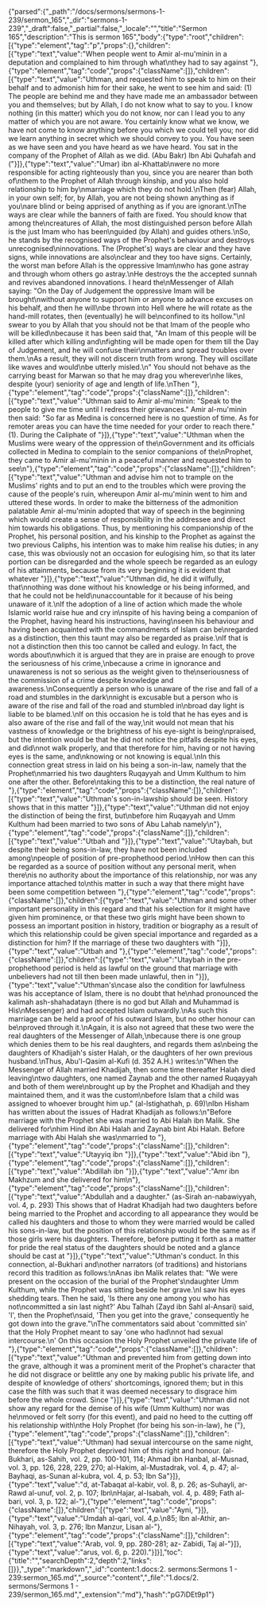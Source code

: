 {"parsed":{"_path":"/docs/sermons/sermons-1-239/sermon_165","_dir":"sermons-1-239","_draft":false,"_partial":false,"_locale":"","title":"Sermon 165","description":"This is sermon 165","body":{"type":"root","children":[{"type":"element","tag":"p","props":{},"children":[{"type":"text","value":"When people went to Amir al-mu'minin in a deputation and complained to him through what\nthey had to say against "},{"type":"element","tag":"code","props":{"className":[]},"children":[{"type":"text","value":"Uthman, and requested him to speak to him on their behalf and to admonish him for their sake, he went to see him and said: (1) The people are behind me and they have made me an ambassador between you and themselves; but by Allah, I do not know what to say to you. I know nothing (in this matter) which you do not know, nor can I lead you to any matter of which you are not aware. You certainly know what we know, we have not come to know anything before you which we could tell you; nor did we learn anything in secret which we should convey to you. You have seen as we have seen and you have heard as we have heard. You sat in the company of the Prophet of Allah as we did. (Abu Bakr) Ibn Abi Quhafah and ("}]},{"type":"text","value":"Umar) ibn al-Khattab\nwere no more responsible for acting righteously than you, since you are nearer than both of\nthem to the Prophet of Allah through kinship, and you also hold relationship to him by\nmarriage which they do not hold.\nThen (fear) Allah, in your own self; for, by Allah, you are not being shown anything as if you\nare blind or being apprised of anything as if you are ignorant.\nThe ways are clear while the banners of faith are fixed. You should know that among the\ncreatures of Allah, the most distinguished person before Allah is the just Imam who has been\nguided (by Allah) and guides others.\nSo, he stands by the recognised ways of the Prophet's behaviour and destroys unrecognised\ninnovations. The (Prophet's) ways are clear and they have signs, while innovations are also\nclear and they too have signs. Certainly, the worst man before Allah is the oppressive Imam\nwho has gone astray and through whom others go astray.\nHe destroys the the accepted sunnah and revives abandoned innovations. I heard the\nMessenger of Allah saying: \"On the Day of Judgement the oppressive Imam will be brought\nwithout anyone to support him or anyone to advance excuses on his behalf, and then he will\nbe thrown into Hell where he will rotate as the hand-mill rotates, then (eventually) he will be\nconfined to its hollow.\"\nI swear to you by Allah that you should not be that Imam of the people who will be killed\nbecause it has been said that, \"An Imam of this people will be killed after which killing and\nfighting will be made open for them till the Day of Judgement, and he will confuse their\nmatters and spread troubles over them.\nAs a result, they will not discern truth from wrong. They will oscillate like waves and would\nbe utterly misled.\n\" You should not behave as the carrying beast for Marwan so that he may drag you wherever\nhe likes, despite (your) seniority of age and length of life.\nThen "},{"type":"element","tag":"code","props":{"className":[]},"children":[{"type":"text","value":"Uthman said to Amir al-mu'minin: \"Speak to the people to give me time until I redress their grievances.\" Amir al-mu'minin then said: \"So far as Medina is concerned here is no question of time. As for remoter areas you can have the time needed for your order to reach there.\" (1). During the Caliphate of "}]},{"type":"text","value":"Uthman when the Muslims were weary of the oppression of the\nGovernment and its officials collected in Medina to complain to the senior companions of the\nProphet, they came to Amir al-mu'minin in a peaceful manner and requested him to see\n"},{"type":"element","tag":"code","props":{"className":[]},"children":[{"type":"text","value":"Uthman and advise him not to trample on the Muslims' rights and to put an end to the troubles which were proving the cause of the people's ruin, whereupon Amir al-mu'minin went to him and uttered these words. In order to make the bitterness of the admonition palatable Amir al-mu'minin adopted that way of speech in the beginning which would create a sense of responsibility in the addressee and direct him towards his obligations. Thus, by mentioning his companionship of the Prophet, his personal position, and his kinship to the Prophet as against the two previous Caliphs, his intention was to make him realise his duties; in any case, this was obviously not an occasion for eulogising him, so that its later portion can be disregarded and the whole speech be regarded as an eulogy of his attainments, because from its very beginning it is evident that whatever "}]},{"type":"text","value":"Uthman did, he did it wilfully, that\nnothing was done without his knowledge or his being informed, and that he could not be held\nunaccountable for it because of his being unaware of it.\nIf the adoption of a line of action which made the whole Islamic world raise hue and cry in\nspite of his having being a companion of the Prophet, having heard his instructions, having\nseen his behaviour and having been acquainted with the commandments of Islam can be\nregarded as a distinction, then this taunt may also be regarded as praise.\nIf that is not a distinction then this too cannot be called and eulogy. In fact, the words about\nwhich it is argued that they are in praise are enough to prove the seriousness of his crime,\nbecause a crime in ignorance and unawareness is not so serious as the weight given to the\nseriousness of the commission of a crime despite knowledge and awareness.\nConsequently a person who is unaware of the rise and fall of a road and stumbles in the dark\nnight is excusable but a person who is aware of the rise and fall of the road and stumbled in\nbroad day light is liable to be blamed.\nIf on this occasion he is told that he has eyes and is also aware of the rise and fall of the way,\nit would not mean that his vastness of knowledge or the brightness of his eye-sight is being\npraised, but the intention would be that he did not notice the pitfalls despite his eyes, and did\nnot walk properly, and that therefore for him, having or not having eyes is the same, and\nknowing or not knowing is equal.\nIn this connection great stress in laid on his being a son-in-law, namely that the Prophet\nmarried his two daughters Ruqayyah and Umm Kulthum to him one after the other. Before\ntaking this to be a distinction, the real nature of "},{"type":"element","tag":"code","props":{"className":[]},"children":[{"type":"text","value":"Uthman's son-in-lawship should be seen. History shows that in this matter "}]},{"type":"text","value":"Uthman did not enjoy the distinction of being the first, but\nbefore him Ruqayyah and Umm Kulthum had been married to two sons of Abu Lahab namely\n"},{"type":"element","tag":"code","props":{"className":[]},"children":[{"type":"text","value":"Utbah and "}]},{"type":"text","value":"Utaybah, but despite their being sons-in-law, they have not been included among\npeople of position of pre-prophethood period.\nHow then can this be regarded as a source of position without any personal merit, when there\nis no authority about the importance of this relationship, nor was any importance attached to\nthis matter in such a way that there might have been some competition between "},{"type":"element","tag":"code","props":{"className":[]},"children":[{"type":"text","value":"Uthman and some other important personality in this regard and that his selection for it might have given him prominence, or that these two girls might have been shown to possess an important position in history, tradition or biography as a result of which this relationship could be given special importance and regarded as a distinction for him? If the marriage of these two daughters with "}]},{"type":"text","value":"Utbah and "},{"type":"element","tag":"code","props":{"className":[]},"children":[{"type":"text","value":"Utaybah in the pre-prophethood period is held as lawful on the ground that marriage with unbelievers had not till then been made unlawful, then in "}]},{"type":"text","value":"Uthman's\ncase also the condition for lawfulness was his acceptance of Islam, there is no doubt that he\nhad pronounced the kalimah ash-shahadatayn (there is no god but Allah and Muhammad is His\nMessenger) and had accepted Islam outwardly.\nAs such this marriage can be held a proof of his outward Islam, but no other honour can be\nproved through it.\nAgain, it is also not agreed that these two were the real daughters of the Messenger of Allah,\nbecause there is one group which denies them to be his real daughters, and regards them as\nbeing the daughters of Khadijah's sister Halah, or the daughters of her own previous husband.\nThus, Abu'l-Qasim al-Kufi (d. 352 A.H.) writes:\n\"When the Messenger of Allah married Khadijah, then some time thereafter Halah died leaving\ntwo daughters, one named Zaynab and the other named Ruqayyah and both of them were\nbrought up by the Prophet and Khadijah and they maintained them, and it was the custom\nbefore Islam that a child was assigned to whoever brought him up.\" (al-lstighathah, p. 69)\nIbn Hisham has written about the issues of Hadrat Khadijah as follows:\n\"Before marriage with the Prophet she was married to Abi Halah ibn Malik. She delivered for\nhim Hind ibn Abi Halah and Zaynab bint Abi Halah. Before marriage with Abi Halah she was\nmarried to "},{"type":"element","tag":"code","props":{"className":[]},"children":[{"type":"text","value":"Utayyiq ibn "}]},{"type":"text","value":"Abid ibn "},{"type":"element","tag":"code","props":{"className":[]},"children":[{"type":"text","value":"Abdillah ibn "}]},{"type":"text","value":"Amr ibn Makhzum and she delivered for him\n"},{"type":"element","tag":"code","props":{"className":[]},"children":[{"type":"text","value":"Abdullah and a daughter.\" (as-Sirah an-nabawiyyah, vol. 4, p. 293) This shows that of Hadrat Khadijah had two daughters before being married to the Prophet and according to all appearance they would be called his daughters and those to whom they were married would be called his sons-in-law, but the position of this relationship would be the same as if those girls were his daughters. Therefore, before putting it forth as a matter for pride the real status of the daughters should be noted and a glance should be cast at "}]},{"type":"text","value":"Uthman's conduct. In this connection, al-Bukhari and\nother narrators (of traditions) and historians record this tradition as follows:\nAnas ibn Malik relates that: \"We were present on the occasion of the burial of the Prophet's\ndaughter Umm Kulthum, while the Prophet was sitting beside her grave.\nI saw his eyes shedding tears. Then he said, 'Is there any one among you who has not\ncommitted a sin last night?' Abu Talhah (Zayd ibn Sahl al-Ansari) said, 'I', then the Prophet\nsaid, 'Then you get into the grave,' consequently he got down into the grave.\"\nThe commentators said about 'committed sin' that the Holy Prophet meant to say 'one who had\nnot had sexual intercourse.\n' On this occasion the Holy Prophet unveiled the private life of "},{"type":"element","tag":"code","props":{"className":[]},"children":[{"type":"text","value":"Uthman and prevented him from getting down into the grave, although it was a prominent merit of the Prophet's character that he did not disgrace or belittle any one by making public his private life, and despite of knowledge of others' shortcomings, ignored them; but in this case the filth was such that it was deemed necessary to disgrace him before the whole crowd. Since "}]},{"type":"text","value":"Uthman did not show any regard for the demise of his wife (Umm Kulthum) nor was he\nmoved or felt sorry (for this event), and paid no heed to the cutting off his relationship with\nthe Holy Prophet (for being his son-in-law), he ("},{"type":"element","tag":"code","props":{"className":[]},"children":[{"type":"text","value":"Uthman) had sexual intercourse on the same night, therefore the Holy Prophet deprived him of this right and honour. (al-Bukhari, as-Sahih, vol. 2, pp. 100-101, 114; Ahmad ibn Hanbal, al-Musnad, vol. 3, pp. 126, 228, 229, 270; al-Hakim, al-Mustadrak, vol. 4, p. 47; al-Bayhaqi, as-Sunan al-kubra, vol. 4, p. 53; Ibn Sa"}]},{"type":"text","value":"d, at-Tabaqat al-kabir, vol. 8, p. 26; as-Suhayli, ar-Rawd al-unuf, vol. 2, p. 107; Ibn\nHajar, al-Isabah, vol. 4, p. 489; Fath al-bari, vol. 3, p. 122; al-"},{"type":"element","tag":"code","props":{"className":[]},"children":[{"type":"text","value":"Ayni, "}]},{"type":"text","value":"Umdah al-qari, vol. 4,p.\n85; Ibn al-Athir, an-Nihayah, vol. 3, p. 276; Ibn Manzur, Lisan al-"},{"type":"element","tag":"code","props":{"className":[]},"children":[{"type":"text","value":"Arab, vol. 9, pp. 280-281; az- Zabidi, Taj al-"}]},{"type":"text","value":"arus, vol. 6, p. 220)."}]}],"toc":{"title":"","searchDepth":2,"depth":2,"links":[]}},"_type":"markdown","_id":"content:1.docs:2. sermons:Sermons 1 - 239:sermon_165.md","_source":"content","_file":"1.docs/2. sermons/Sermons 1 - 239/sermon_165.md","_extension":"md"},"hash":"pG7iDEt9p1"}